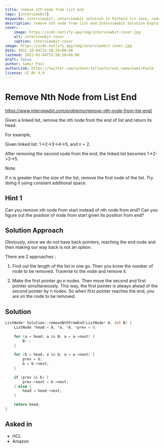 ```yaml
---
title: remove nth node from list end
tags: [interviewbit]
keywords: interviewbit, interviewbit solution in Python3 C++ Java, remove nth node from list end solution
description: remove nth node from list end Interviewbit Solution Explained
cover:
    image: https://scdn.netlify.app/img/interviewbit-cover.jpg
    alt: interviewbit-cover
    caption: interviewbit-cover
image: https://scdn.netlify.app/img/interviewbit-cover.jpg
date: 2021-10-04T15:58:26+08:00
lastmod: 2022-03-04T15:58:26+08:00
draft: false
author: Samir Paul
authorLink: https://twitter.com/intent/follow?screen_name=SamirPaulb
license: CC BY 4.0
---
```


# Remove Nth Node from List End
https://www.interviewbit.com/problems/remove-nth-node-from-list-end/

Given a linked list, remove the nth node from the end of list and return its head.

For example,

Given linked list: 1->2->3->4->5, and n = 2.

After removing the second node from the end, the linked list becomes 1->2->3->5.

Note:

If n is greater than the size of the list, remove the first node of the list.
Try doing it using constant additional space.

## Hint 1

Can you remove xth node from start instead of nth node from end? 
Can you figure out the position of node from start given its position from end?

## Solution Approach

Obviously, since we do not have back pointers, reaching the end node and then making our way back is not an option.

There are 2 approaches :

1) Find out the length of the list in one go. Then you know the number of node to be removed. Traverse to the node and remove it.

2) Make the first pointer go n nodes. Then move the second and first pointer simultaneously. This way, the first pointer is always ahead of the second pointer by n nodes. So when first pointer reaches the end, you are on the node to be removed.

## Solution

```cpp
ListNode* Solution::removeNthFromEnd(ListNode* A, int B) {
    ListNode *head = A, *a, *b, *prev = 0;
    
    for (a = head; a && B; a = a->next) {
        B--;
    }
    
    for (b = head; a && b; a = a->next) {
        prev = b;
        b = b->next;
    }
    
    if (prev && b) {
        prev->next = b->next;
    } else {
        head = head->next;  
    }
    
    return head;
}
```

## Asked in

* HCL
* Amazon
